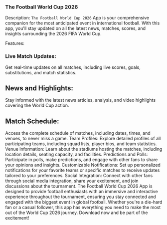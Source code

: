 ### The Football World Cup 2026

Description:
`The Football World Cup 2026` App is your comprehensive companion for the most anticipated event in international football. With this app, you'll stay updated on all the latest news, matches, scores, and insights surrounding the 2026 FIFA World Cup.

Features:

### Live Match Updates:
Get real-time updates on all matches, including live scores, goals, substitutions, and match statistics.
## News and Highlights:
 Stay informed with the latest news articles, analysis, and video highlights covering the World Cup action.
## Match Schedule:
 Access the complete schedule of matches, including dates, times, and venues, to never miss a game.
Team Profiles: Explore detailed profiles of all participating teams, including squad lists, player bios, and team statistics.
Venue Information: Learn about the stadiums hosting the matches, including location details, seating capacity, and facilities.
Predictions and Polls: Participate in polls, make predictions, and engage with other fans to share your opinions and insights.
Customizable Notifications: Set up personalized notifications for your favorite teams or specific matches to receive updates tailored to your preferences.
Social Integration: Connect with other fans through social media integration, share your excitement, and join discussions about the tournament.
The Football World Cup 2026 App is designed to provide football enthusiasts with an immersive and interactive experience throughout the tournament, ensuring you stay connected and engaged with the biggest event in global football. Whether you're a die-hard fan or a casual follower, this app has everything you need to make the most out of the World Cup 2026 journey. Download now and be part of the excitement!
